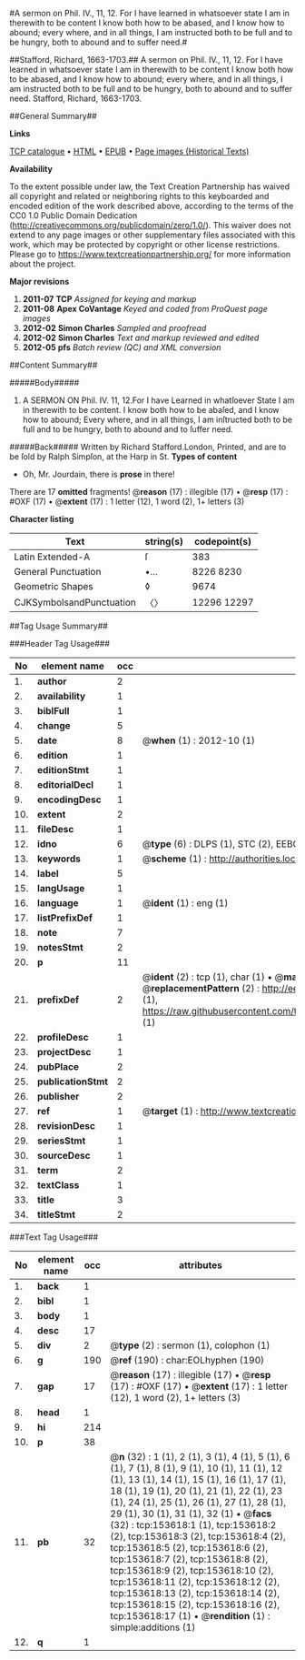 #A sermon on Phil. IV., 11, 12. For I have learned in whatsoever state I am in therewith to be content I know both how to be abased, and I know how to abound; every where, and in all things, I am instructed both to be full and to be hungry, both to abound and to suffer need.#

##Stafford, Richard, 1663-1703.##
A sermon on Phil. IV., 11, 12. For I have learned in whatsoever state I am in therewith to be content I know both how to be abased, and I know how to abound; every where, and in all things, I am instructed both to be full and to be hungry, both to abound and to suffer need.
Stafford, Richard, 1663-1703.

##General Summary##

**Links**

[TCP catalogue](http://www.ota.ox.ac.uk/tcp/)  • 
[HTML](http://tei.it.ox.ac.uk/tcp/Texts-HTML/free/A93/A93751.html)  • 
[EPUB](http://tei.it.ox.ac.uk/tcp/Texts-EPUB/free/A93/A93751.epub) • 
[Page images (Historical Texts)](https://historicaltexts.jisc.ac.uk/eebo-99895994e)

**Availability**

To the extent possible under law, the Text Creation Partnership has waived all copyright and related or neighboring rights to this keyboarded and encoded edition of the work described above, according to the terms of the CC0 1.0 Public Domain Dedication (http://creativecommons.org/publicdomain/zero/1.0/). This waiver does not extend to any page images or other supplementary files associated with this work, which may be protected by copyright or other license restrictions. Please go to https://www.textcreationpartnership.org/ for more information about the project.

**Major revisions**

1. __2011-07__ __TCP__ *Assigned for keying and markup*
1. __2011-08__ __Apex CoVantage__ *Keyed and coded from ProQuest page images*
1. __2012-02__ __Simon Charles__ *Sampled and proofread*
1. __2012-02__ __Simon Charles__ *Text and markup reviewed and edited*
1. __2012-05__ __pfs__ *Batch review (QC) and XML conversion*

##Content Summary##

#####Body#####

1. A SERMON ON
Phil. IV. 11, 12.For I have Learned in whatſoever State I am in therewith to be content. I know both how to be abaſed, and I know how to abound; Every where, and in all things, I am inſtructed both to be full and to be hungry, both to abound and to ſuffer need.

#####Back#####
Written by Richard Stafford.London, Printed, and are to be ſold by Ralph Simpſon, at the Harp in St.
**Types of content**

  * Oh, Mr. Jourdain, there is **prose** in there!

There are 17 **omitted** fragments! 
 @__reason__ (17) : illegible (17)  •  @__resp__ (17) : #OXF (17)  •  @__extent__ (17) : 1 letter (12), 1 word (2), 1+ letters (3)

**Character listing**


|Text|string(s)|codepoint(s)|
|---|---|---|
|Latin Extended-A|ſ|383|
|General Punctuation|•…|8226 8230|
|Geometric Shapes|◊|9674|
|CJKSymbolsandPunctuation|〈〉|12296 12297|

##Tag Usage Summary##

###Header Tag Usage###

|No|element name|occ|attributes|
|---|---|---|---|
|1.|__author__|2||
|2.|__availability__|1||
|3.|__biblFull__|1||
|4.|__change__|5||
|5.|__date__|8| @__when__ (1) : 2012-10 (1)|
|6.|__edition__|1||
|7.|__editionStmt__|1||
|8.|__editorialDecl__|1||
|9.|__encodingDesc__|1||
|10.|__extent__|2||
|11.|__fileDesc__|1||
|12.|__idno__|6| @__type__ (6) : DLPS (1), STC (2), EEBO-CITATION (1), PROQUEST (1), VID (1)|
|13.|__keywords__|1| @__scheme__ (1) : http://authorities.loc.gov/ (1)|
|14.|__label__|5||
|15.|__langUsage__|1||
|16.|__language__|1| @__ident__ (1) : eng (1)|
|17.|__listPrefixDef__|1||
|18.|__note__|7||
|19.|__notesStmt__|2||
|20.|__p__|11||
|21.|__prefixDef__|2| @__ident__ (2) : tcp (1), char (1)  •  @__matchPattern__ (2) : ([0-9\-]+):([0-9IVX]+) (1), (.+) (1)  •  @__replacementPattern__ (2) : http://eebo.chadwyck.com/downloadtiff?vid=$1&page=$2 (1), https://raw.githubusercontent.com/textcreationpartnership/Texts/master/tcpchars.xml#$1 (1)|
|22.|__profileDesc__|1||
|23.|__projectDesc__|1||
|24.|__pubPlace__|2||
|25.|__publicationStmt__|2||
|26.|__publisher__|2||
|27.|__ref__|1| @__target__ (1) : http://www.textcreationpartnership.org/docs/. (1)|
|28.|__revisionDesc__|1||
|29.|__seriesStmt__|1||
|30.|__sourceDesc__|1||
|31.|__term__|2||
|32.|__textClass__|1||
|33.|__title__|3||
|34.|__titleStmt__|2||


###Text Tag Usage###

|No|element name|occ|attributes|
|---|---|---|---|
|1.|__back__|1||
|2.|__bibl__|1||
|3.|__body__|1||
|4.|__desc__|17||
|5.|__div__|2| @__type__ (2) : sermon (1), colophon (1)|
|6.|__g__|190| @__ref__ (190) : char:EOLhyphen (190)|
|7.|__gap__|17| @__reason__ (17) : illegible (17)  •  @__resp__ (17) : #OXF (17)  •  @__extent__ (17) : 1 letter (12), 1 word (2), 1+ letters (3)|
|8.|__head__|1||
|9.|__hi__|214||
|10.|__p__|38||
|11.|__pb__|32| @__n__ (32) : 1 (1), 2 (1), 3 (1), 4 (1), 5 (1), 6 (1), 7 (1), 8 (1), 9 (1), 10 (1), 11 (1), 12 (1), 13 (1), 14 (1), 15 (1), 16 (1), 17 (1), 18 (1), 19 (1), 20 (1), 21 (1), 22 (1), 23 (1), 24 (1), 25 (1), 26 (1), 27 (1), 28 (1), 29 (1), 30 (1), 31 (1), 32 (1)  •  @__facs__ (32) : tcp:153618:1 (1), tcp:153618:2 (2), tcp:153618:3 (2), tcp:153618:4 (2), tcp:153618:5 (2), tcp:153618:6 (2), tcp:153618:7 (2), tcp:153618:8 (2), tcp:153618:9 (2), tcp:153618:10 (2), tcp:153618:11 (2), tcp:153618:12 (2), tcp:153618:13 (2), tcp:153618:14 (2), tcp:153618:15 (2), tcp:153618:16 (2), tcp:153618:17 (1)  •  @__rendition__ (1) : simple:additions (1)|
|12.|__q__|1||
